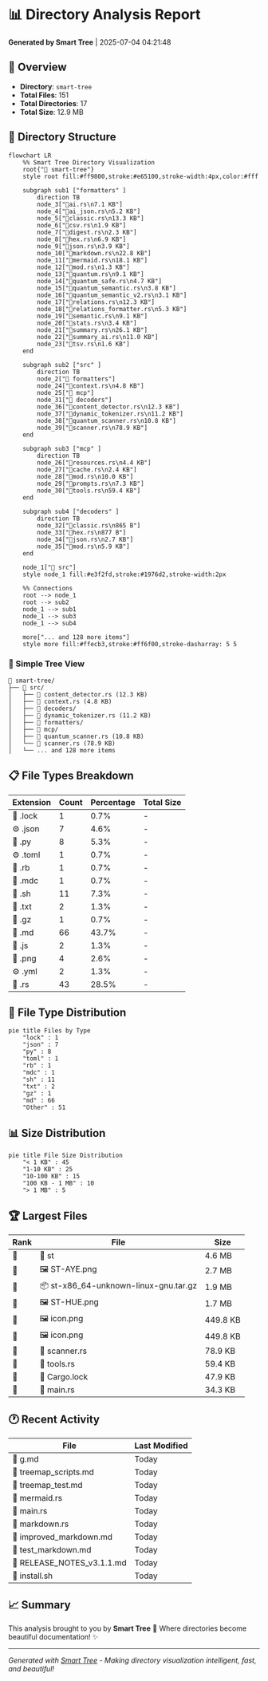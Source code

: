 # 📊 Directory Analysis Report

**Generated by Smart Tree** | 2025-07-04 04:21:48

## 📁 Overview

- **Directory**: `smart-tree`
- **Total Files**: 151
- **Total Directories**: 17
- **Total Size**: 12.9 MB

## 🌳 Directory Structure

```mermaid
flowchart LR
    %% Smart Tree Directory Visualization
    root{"📁 smart-tree"}
    style root fill:#ff9800,stroke:#e65100,stroke-width:4px,color:#fff

    subgraph sub1 ["formatters" ]
        direction TB
        node_3["🦀ai.rs\n7.1 KB"]
        node_4["🦀ai_json.rs\n5.2 KB"]
        node_5["🦀classic.rs\n13.3 KB"]
        node_6["🦀csv.rs\n1.9 KB"]
        node_7["🦀digest.rs\n2.3 KB"]
        node_8["🦀hex.rs\n6.9 KB"]
        node_9["🦀json.rs\n3.9 KB"]
        node_10["🦀markdown.rs\n22.8 KB"]
        node_11["🦀mermaid.rs\n18.1 KB"]
        node_12["🦀mod.rs\n1.3 KB"]
        node_13["🦀quantum.rs\n9.1 KB"]
        node_14["🦀quantum_safe.rs\n4.7 KB"]
        node_15["🦀quantum_semantic.rs\n3.8 KB"]
        node_16["🦀quantum_semantic_v2.rs\n3.1 KB"]
        node_17["🦀relations.rs\n12.3 KB"]
        node_18["🦀relations_formatter.rs\n5.3 KB"]
        node_19["🦀semantic.rs\n9.1 KB"]
        node_20["🦀stats.rs\n3.4 KB"]
        node_21["🦀summary.rs\n26.1 KB"]
        node_22["🦀summary_ai.rs\n11.0 KB"]
        node_23["🦀tsv.rs\n1.6 KB"]
    end

    subgraph sub2 ["src" ]
        direction TB
        node_2["📁 formatters"]
        node_24["🦀context.rs\n4.8 KB"]
        node_25["📁 mcp"]
        node_31["📁 decoders"]
        node_36["🦀content_detector.rs\n12.3 KB"]
        node_37["🦀dynamic_tokenizer.rs\n11.2 KB"]
        node_38["🦀quantum_scanner.rs\n10.8 KB"]
        node_39["🦀scanner.rs\n78.9 KB"]
    end

    subgraph sub3 ["mcp" ]
        direction TB
        node_26["🦀resources.rs\n4.4 KB"]
        node_27["🦀cache.rs\n2.4 KB"]
        node_28["🦀mod.rs\n10.0 KB"]
        node_29["🦀prompts.rs\n7.3 KB"]
        node_30["🦀tools.rs\n59.4 KB"]
    end

    subgraph sub4 ["decoders" ]
        direction TB
        node_32["🦀classic.rs\n865 B"]
        node_33["🦀hex.rs\n877 B"]
        node_34["🦀json.rs\n2.7 KB"]
        node_35["🦀mod.rs\n5.9 KB"]
    end

    node_1["📁 src"]
    style node_1 fill:#e3f2fd,stroke:#1976d2,stroke-width:2px

    %% Connections
    root --> node_1
    root --> sub2
    node_1 --> sub1
    node_1 --> sub3
    node_1 --> sub4

    more["... and 128 more items"]
    style more fill:#ffecb3,stroke:#ff6f00,stroke-dasharray: 5 5
```

### 📂 Simple Tree View

```
📁 smart-tree/
├── 📁 src/
│   ├── 🦀 content_detector.rs (12.3 KB)
│   ├── 🦀 context.rs (4.8 KB)
│   ├── 📁 decoders/
│   ├── 🦀 dynamic_tokenizer.rs (11.2 KB)
│   ├── 📁 formatters/
│   ├── 📁 mcp/
│   ├── 🦀 quantum_scanner.rs (10.8 KB)
│   └── 🦀 scanner.rs (78.9 KB)
│   └── ... and 128 more items
```

## 📋 File Types Breakdown

| Extension | Count | Percentage | Total Size |
|-----------|-------|------------|------------|
| 📄 .lock | 1 | 0.7% | - |
| ⚙️ .json | 7 | 4.6% | - |
| 🐍 .py | 8 | 5.3% | - |
| ⚙️ .toml | 1 | 0.7% | - |
| 📄 .rb | 1 | 0.7% | - |
| 📄 .mdc | 1 | 0.7% | - |
| 📄 .sh | 11 | 7.3% | - |
| 📄 .txt | 2 | 1.3% | - |
| 📄 .gz | 1 | 0.7% | - |
| 📝 .md | 66 | 43.7% | - |
| 📜 .js | 2 | 1.3% | - |
| 📄 .png | 4 | 2.6% | - |
| ⚙️ .yml | 2 | 1.3% | - |
| 🦀 .rs | 43 | 28.5% | - |

## 🍰 File Type Distribution

```mermaid
pie title Files by Type
    "lock" : 1
    "json" : 7
    "py" : 8
    "toml" : 1
    "rb" : 1
    "mdc" : 1
    "sh" : 11
    "txt" : 2
    "gz" : 1
    "md" : 66
    "Other" : 51
```

## 📊 Size Distribution

```mermaid
pie title File Size Distribution
    "< 1 KB" : 45
    "1-10 KB" : 25
    "10-100 KB" : 15
    "100 KB - 1 MB" : 10
    "> 1 MB" : 5
```

## 🏆 Largest Files

| Rank | File | Size |
|------|------|------|
| 🥇 | 📄 st | 4.6 MB |
| 🥈 | 🖼️ ST-AYE.png | 2.7 MB |
| 🥉 | 📦 st-x86_64-unknown-linux-gnu.tar.gz | 1.9 MB |
| 📄 | 🖼️ ST-HUE.png | 1.7 MB |
| 📄 | 🖼️ icon.png | 449.8 KB |
| 📄 | 🖼️ icon.png | 449.8 KB |
| 📄 | 🦀 scanner.rs | 78.9 KB |
| 📄 | 🦀 tools.rs | 59.4 KB |
| 📄 | 📄 Cargo.lock | 47.9 KB |
| 📄 | 🦀 main.rs | 34.3 KB |

## 🕐 Recent Activity

| File | Last Modified |
|------|---------------|
| 📝 g.md | Today |
| 📝 treemap_scripts.md | Today |
| 📝 treemap_test.md | Today |
| 🦀 mermaid.rs | Today |
| 🦀 main.rs | Today |
| 🦀 markdown.rs | Today |
| 📝 improved_markdown.md | Today |
| 📝 test_markdown.md | Today |
| 📝 RELEASE_NOTES_v3.1.1.md | Today |
| 📄 install.sh | Today |

## 📈 Summary

This analysis brought to you by **Smart Tree** 🌳
Where directories become beautiful documentation! ✨

---

*Generated with [Smart Tree](https://github.com/8b-is/smart-tree) - Making directory visualization intelligent, fast, and beautiful!*
